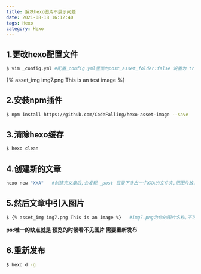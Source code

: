 ```yaml
---
title: 解决hexo图片不展示问题
date: 2021-08-18 16:12:40
tags: Hexo
category: Hexo
---
```


## 1.更改hexo配置文件
```bash
$ vim _config.yml #配置_config.yml里面的post_asset_folder:false 设置为 true 如图
```
{% asset_img img7.png This is an test image %}

## 2.安装npm插件
```bash
$ npm install https://github.com/CodeFalling/hexo-asset-image --save  
```

## 3.清除hexo缓存
```bash
$ hexo clean
```

## 4.创建新的文章
```bash
hexo new "XXA"   #创建完文章后,会发现 _post 目录下多出一个XXA的文件夹,把图片放入该文件夹中
```

## 5.然后文章中引入图片
```bash
$ {% asset_img img7.png This is an image %}   #img7.png为你的图片名称,不可重复 This is an image是图片介绍
```

**ps:唯一的缺点就是 预览的时候看不见图片 需要重新发布**

## 6.重新发布
```bash
$ hexo d -g
```